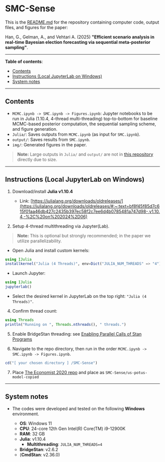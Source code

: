 # SMC-Sense

This is the [README.md](https://github.com/geonhee619/SMC-Sense/blob/main/README.md) for the repository containing computer code, output files, and figures for the paper:

Han, G., Gelman, A., and Vehtari A. (2025) **"Efficient scenario analysis in real-time Bayesian election forecasting via sequential meta-posterior sampling"**. <arXiv link: TBA>

<!--
```bibtex
@misc{TBA}
```
-->

---

**Table of contents**:
- [Contents](#contents)
- [Instructions (Local JupyterLab on Windows)](#instructions-local-jupyterlab-on-windows)
- [System notes](#system-notes)

---

## Contents

- `MCMC.ipynb -> SMC.ipynb -> Figures.ipynb`: Jupyter notebooks to be run in Julia (1.10.4, 4-thread multi-threading) top-to-bottom for baseline MCMC-based posterior computation, the sequential sampling scheme, and figure generation.
- `Julia/`: Saves outputs from `MCMC.ipynb` (as input for `SMC.ipynb`).
- `output/`: Saves results from `SMC.ipynb`.
- `img/`: Generated figures in the paper.
<!-- 
- `output_[session datetime]/` and  `img_[session datetime]/`: Newly generated files will be saved here.
-->

> **Note:** Large outputs in `Julia/` and `output/` are not in [this repository](https://github.com/geonhee619/SMC-Sense) directly due to size.
<!-- 
[here (Google Drive)](https://drive.google.com/drive/folders/1spxia_wttH-xAH6hBw14zQkr_q6QofMK?usp=sharing)
-->

---

## Instructions (Local JupyterLab on Windows)

<!--
1. Download [SMC-Sense (Google Drive)](https://drive.google.com/drive/folders/1spxia_wttH-xAH6hBw14zQkr_q6QofMK?usp=sharing).
-->

1. Download/install **Julia v1.10.4**
   - Link: [https://julialang.org/downloads/oldreleases/](https://julialang.org/downloads/oldreleases/#:~:text=bf8f45f85d7c615f01aa46db427c2435b397ec58f2c7ee6d4b0785481a747d98-,v1.10.4,-%2C%20on%202024%2D06)

2. Setup 4-thread multithreading via Jupyter(Lab).

> **Note:** This is optional but strongly recommended; in the paper we utilize parallelizability.

   - Open Julia and install custom kernels:
   ```julia
   using IJulia
   installkernel("Julia (4 Threads)", env=Dict("JULIA_NUM_THREADS" => "4"))
   ```

   - Launch Jupyter:
   ```julia
   using IJulia
   jupyterlab()
   ```

   - Select the desired kernel in JupyterLab on the top right: `"Julia (4 Threads)"`.

4. Confirm thread count:

```julia
using Threads
println("Running on ", Threads.nthreads(), " threads.")
```

5. Enable BridgeStan threading: see [Enabling Parallel Calls of Stan Programs](https://roualdes.us/bridgestan/latest/getting-started.html)

6. Navigate to the repo directory, then run in the order `MCMC.ipynb -> SMC.ipynb -> Figures.ipynb`.
```julia
cd("[ your chosen directory ] /SMC-Sense")
```

7. Place [The Economist 2020 repo](https://github.com/TheEconomist/us-potus-model) and place as `SMC-Sense/us-potus-model-copied`

---

## System notes

- The codes were developed and tested on the following **Windows** environment.

  - **OS**: Windows 11
  - **CPU**: 24-core 12th Gen Intel(R) Core(TM) i9-12900K
  - **RAM**: 32 GB
  - **Julia**: v1.10.4
    - **Multithreading**: `JULIA_NUM_THREADS=4`
  - **BridgeStan**: v2.6.2
  - (**CmdStan**: v2.36.0)
